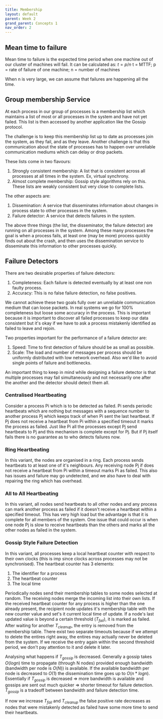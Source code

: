 ```yaml
---
title: Membership
layout: default
parent: Week 2
grand_parent: Concepts 1
nav_order: 2
---
```

## Mean time to failure

Mean time to failure is the expected time period when one machine out of our cluster of machines will fail. It can be calculated as:
$t = p/n$ 
t = MTTF; p = rate of failure of one machine; n = number of machines

When n is very large, we can assume that failures are happening all the time.

## Group membership Service

At each process in our group of processes is a membership list which maintains a list of most or all processes in the system and have not yet failed. This list is then accessed by another application like the Gossip protocol. 

The challenge is to keep this membership list up to date as processes join the system, as they fail, and as they leave. Another challenge is that this communication about the state of processes has to happen over unreliable communication mediums which can delay or drop packets. 

These lists come in two flavours:
1. Strongly consistent membership: A list that is consistent across all processes at all times in the system. Ex, virtual synchrony. 
2. Almost complete membership: Gossip style algorithms rely on this. These lists are weakly consistent but very close to complete lists. 

The other aspects are:
1. Dissemination: A service that disseminates information about changes in process state to other processes in the system.
2. Failure detector: A service that detects failures in the system. 

The above three things (the list, the disseminator, the failure detector) are running on all processes in the system. Among these many processes the goal is when a process fails, at least one (may be more) process quickly finds out about the crash, and then uses the dissemination service to disseminate this information to other processes quickly. 

## Failure Detectors

There are two desirable properties of failure detectors:
1. Completeness: Each failure is detected eventually by at least one non faulty process. 
2. Accuracy: This is no false failure detection, no false positives. 

We cannot achieve these two goals fully over an unreliable communication medium that can loose packets. In real systems we go for 100% completeness but loose some accuracy in the process. This is important because it is important to discover all failed processes to keep our data consistent but it's okay if we have to ask a process mistakenly identified as failed to leave and rejoin. 

Two properties important for the performance of a failure detector are:
1. Speed: Time to first detection of failure should be as small as possible. 
2. Scale: The load and number of messages per process should be uniformly distributed with low network overhead. Also we'd like to avoid single points of failure and bottlenecks. 

An important thing to keep in mind while designing a failure detector is that multiple processes may fail simultaneously and not necessarily one after the another and the detector should detect them all. 
### Centralised Heartbeating

Consider a process Pi which is to be detected as failed. Pi sends periodic heartbeats which are nothing but messages with a sequence number to another process Pj which keeps track of when Pi sent the last heartbeat. If Pj does not receive a heartbeat from Pi within a specified timeout it marks the process as failed. Just like Pi all the processes except Pj send heartbeats to Pj and this mechanism is complete except for Pj. But if Pj itself fails there is no guarantee as to who detects failures now.
### Ring Heartbeating

In this variant, the nodes are organised in a ring. Each process sends heartbeats to at least one of it's neighbours. Any receiving node Pj if does not receive a heartbeat from Pi within a timeout marks Pi as failed. This also has issues and failure may go undetected, and we also have to deal with repairing the ring which has overhead. 
### All to All Heartbeating

In this variant, all nodes send heartbeats to all other nodes and any process can mark another process as failed if it doesn't receive a heartbeat within a specified timeout. This has very high load but the advantage is that it is complete for all members of the system. One issue that could occur is when one node Pj is slow to receive heartbeats than the others and marks all the other nodes as failed in the system.
### Gossip Style Failure Detection

In this variant, all processes keep a local heartbeat counter with respect to their own clocks (this is imp since clocks across processes may not be synchronised). The heartbeat counter has 3 elements:
1. The identifier for a process
2. The heartbeat counter
3. The local time

Periodically nodes send their membership tables to some nodes selected at random. The receiving nodes merge the incoming list into their own lists. If the received heartbeat counter for any process is higher than the one already present, the recipient node updates it's membership table with the new counter value and set's it current local time of update. If a node's last updated value is beyond a certain threshold ($T_{fail}$), it is marked as failed. After waiting for another $T_{cleanup}$, the entry is removed from the membership table. There exist two separate timeouts because if we attempt to delete the entires right away, the entires may actually never be deleted from the system. If we receive the entry again within the second threshold period, we don't pay attention to it and delete it later. 

Analysing what happens if $T_{gossip}$ is decreased. Generally a gossip takes $O(logn)$ time to propagate (through N nodes) provided enough bandwidth (bandwidth per node is $O(N)$) is available. If the available bandwidth per node is decreased to $O(1)$ the dissemination time goes up to $O(n*logn)$. Essentially if $T_{gossip}$ is decreased => more bandwidth is available and gossips are sent out much quicker => shorter timeout for failure detection. $T_{gossip}$ is a tradeoff between bandwidth and failure detection time.

If now we increase $T_{fail}$ and $T_{cleanup}$ the false positive rate decreases as nodes that were mistakenly detected as failed have some more time to send their heartbeats. 